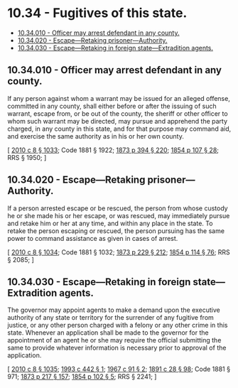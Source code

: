 # 10.34 - Fugitives of this state.
* [10.34.010 - Officer may arrest defendant in any county.](#1034010---officer-may-arrest-defendant-in-any-county)
* [10.34.020 - Escape—Retaking prisoner—Authority.](#1034020---escaperetaking-prisonerauthority)
* [10.34.030 - Escape—Retaking in foreign state—Extradition agents.](#1034030---escaperetaking-in-foreign-stateextradition-agents)
## 10.34.010 - Officer may arrest defendant in any county.
If any person against whom a warrant may be issued for an alleged offense, committed in any county, shall either before or after the issuing of such warrant, escape from, or be out of the county, the sheriff or other officer to whom such warrant may be directed, may pursue and apprehend the party charged, in any county in this state, and for that purpose may command aid, and exercise the same authority as in his or her own county.

\[ [2010 c 8 § 1033](https://lawfilesext.leg.wa.gov/biennium/2009-10/Pdf/Bills/Session%20Laws/Senate/6239-S.SL.pdf?cite=2010%20c%208%20§%201033); Code 1881 § 1922; [1873 p 394 § 220](https://leg.wa.gov/CodeReviser/Pages/session_laws.aspx?cite=1873%20p%20394%20§%20220); [1854 p 107 § 28](https://leg.wa.gov/CodeReviser/Pages/session_laws.aspx?cite=1854%20p%20107%20§%2028); RRS § 1950; \]

## 10.34.020 - Escape—Retaking prisoner—Authority.
If a person arrested escape or be rescued, the person from whose custody he or she made his or her escape, or was rescued, may immediately pursue and retake him or her at any time, and within any place in the state. To retake the person escaping or rescued, the person pursuing has the same power to command assistance as given in cases of arrest.

\[ [2010 c 8 § 1034](https://lawfilesext.leg.wa.gov/biennium/2009-10/Pdf/Bills/Session%20Laws/Senate/6239-S.SL.pdf?cite=2010%20c%208%20§%201034); Code 1881 § 1032; [1873 p 229 § 212](https://leg.wa.gov/CodeReviser/Pages/session_laws.aspx?cite=1873%20p%20229%20§%20212); [1854 p 114 § 76](https://leg.wa.gov/CodeReviser/Pages/session_laws.aspx?cite=1854%20p%20114%20§%2076); RRS § 2085; \]

## 10.34.030 - Escape—Retaking in foreign state—Extradition agents.
The governor may appoint agents to make a demand upon the executive authority of any state or territory for the surrender of any fugitive from justice, or any other person charged with a felony or any other crime in this state. Whenever an application shall be made to the governor for the appointment of an agent he or she may require the official submitting the same to provide whatever information is necessary prior to approval of the application.

\[ [2010 c 8 § 1035](https://lawfilesext.leg.wa.gov/biennium/2009-10/Pdf/Bills/Session%20Laws/Senate/6239-S.SL.pdf?cite=2010%20c%208%20§%201035); [1993 c 442 § 1](https://lawfilesext.leg.wa.gov/biennium/1993-94/Pdf/Bills/Session%20Laws/Senate/5975.SL.pdf?cite=1993%20c%20442%20§%201); [1967 c 91 § 2](https://leg.wa.gov/CodeReviser/documents/sessionlaw/1967c91.pdf?cite=1967%20c%2091%20§%202); [1891 c 28 § 98](https://leg.wa.gov/CodeReviser/documents/sessionlaw/1891c28.pdf?cite=1891%20c%2028%20§%2098); Code 1881 § 971; [1873 p 217 § 157](https://leg.wa.gov/CodeReviser/Pages/session_laws.aspx?cite=1873%20p%20217%20§%20157); [1854 p 102 § 5](https://leg.wa.gov/CodeReviser/Pages/session_laws.aspx?cite=1854%20p%20102%20§%205); RRS § 2241; \]

